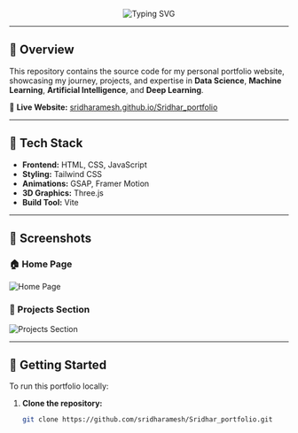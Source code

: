 <!-- Banner -->
<p align="center">
  <img src="https://readme-typing-svg.herokuapp.com?font=Fira+Code&size=28&duration=3000&pause=1000&center=true&vCenter=true&width=800&lines=Welcome+to+Sridhar's+Portfolio;Data+Scientist+%7C+AI+%7C+ML+%7C+DL+Engineer;Crafting+Intelligent+Solutions+with+Code" alt="Typing SVG">
</p>

---

## 📄 Overview

This repository contains the source code for my personal portfolio website, showcasing my journey, projects, and expertise in **Data Science**, **Machine Learning**, **Artificial Intelligence**, and **Deep Learning**.

🔗 **Live Website:** [sridharamesh.github.io/Sridhar_portfolio](https://sridharamesh.github.io/Sridhar_portfolio/)

---

## 🧰 Tech Stack

- **Frontend:** HTML, CSS, JavaScript
- **Styling:** Tailwind CSS
- **Animations:** GSAP, Framer Motion
- **3D Graphics:** Three.js
- **Build Tool:** Vite

---

## 📸 Screenshots

### 🏠 Home Page

![Home Page](https://github.com/sridharamesh/Sridhar_portfolio/blob/main/Images/homepage.png?raw=true)

### 💼 Projects Section

![Projects Section](https://github.com/sridharamesh/Sridhar_portfolio/blob/main/Images/projects.png?raw=true)

---

## 🚀 Getting Started

To run this portfolio locally:

1. **Clone the repository:**
   ```bash
   git clone https://github.com/sridharamesh/Sridhar_portfolio.git
